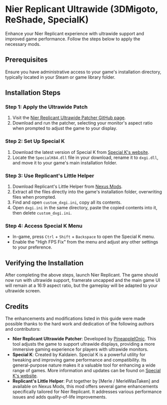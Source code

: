 # Nier Replicant Ultrawide (3DMigoto, ReShade, SpecialK)

Enhance your Nier Replicant experience with ultrawide support and improved game performance. Follow the steps below to apply the necessary mods.

## Prerequisites

Ensure you have administrative access to your game's installation directory, typically located in your Steam or game library folder.

## Installation Steps

### Step 1: Apply the Ultrawide Patch

1. Visit the [Nier Replicant Ultrawide Patcher GitHub page](https://github.com/PineappleIOnic/Nier-Replicant-Ultrawide-Patcher/).
2. Download and run the patcher, selecting your monitor's aspect ratio when prompted to adjust the game to your display.

### Step 2: Set Up Special K

1. Download the latest version of Special K from [Special K's website](https://www.special-k.info/).
2. Locate the `SpecialK64.dll` file in your download, rename it to `dxgi.dll`, and move it to your game's main installation folder.

### Step 3: Use Replicant's Little Helper

1. Download Replicant's Little Helper from [Nexus Mods](https://www.nexusmods.com/nierreplicant/mods/12?tab=files).
2. Extract all the files directly into the game's installation folder, overwriting files when prompted.
3. Find and open `custom_dxgi.ini`, copy all its contents.
4. Open `dxgi.ini` in the same directory, paste the copied contents into it, then delete `custom_dxgi.ini`.

### Step 4: Access Special K Menu

- In-game, press `Ctrl` + `Shift` + `Backspace` to open the Special K menu.
- Enable the "High FPS Fix" from the menu and adjust any other settings to your preference.

## Verifying the Installation

After completing the above steps, launch Nier Replicant. The game should now run with ultrawide support, framerate uncapped and the main game UI will remain at a 16:9 aspect ratio, but the gameplay will be adapted to your ultrawide screen.

## Credits

The enhancements and modifications listed in this guide were made possible thanks to the hard work and dedication of the following authors and contributors:

- **Nier Replicant Ultrawide Patcher**: Developed by [PineappleIOnic](https://github.com/PineappleIOnic). This tool adjusts the game to support ultrawide displays, providing a more immersive gaming experience for players with ultrawide monitors.
- **Special K**: Created by Kaldaien. Special K is a powerful utility for tweaking and improving game performance and compatibility. Its general-purpose nature makes it a valuable tool for enhancing a wide range of games. More information and updates can be found on [Special K's website](https://www.special-k.info/).
- **Replicant's Little Helper**: Put together by [Merle / MerleWasTaken] and available on Nexus Mods, this mod offers several game enhancements specifically tailored for Nier Replicant. It addresses various performance issues and adds quality-of-life improvements.
